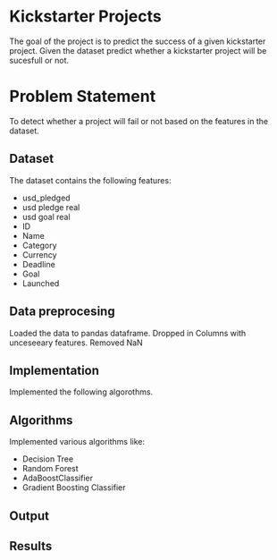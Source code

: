 # Kickstarter Projects
The goal of the project is to predict the success of a given kickstarter project. Given the dataset predict whether a kickstarter project will be sucesfull or not.

# Problem Statement 
To detect whether a project will fail or not based on the features in the dataset.

## Dataset
The dataset contains the following features:
 - usd_pledged
 - usd pledge real
 - usd goal real
 - ID 
 - Name
 - Category
 - Currency
 - Deadline
 - Goal
 - Launched
 
 
 
 
 
 
 
 
## Data preprocesing
Loaded the data to pandas dataframe.
Dropped in Columns with unceseeary features.
Removed NaN

## Implementation
Implemented the following algorothms.
## Algorithms
Implemented various algorithms like:
- Decision Tree
- Random Forest
- AdaBoostClassifier
- Gradient Boosting Classifier

## Output
## Results

